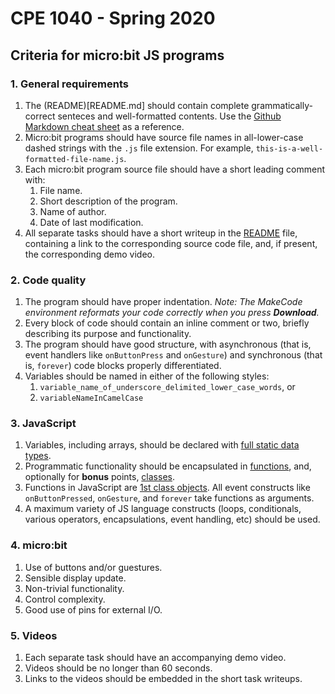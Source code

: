 # CPE 1040 - Spring 2020

## Criteria for micro:bit JS programs

### 1. General requirements
1. The (README)[README.md] should contain complete grammatically-correct senteces and well-formatted contents. Use the [Github Markdown cheat sheet](https://github.com/adam-p/markdown-here/wiki/Markdown-Cheatsheet) as a reference.
2. Micro:bit programs should have source file names in all-lower-case dashed strings with the `.js` file extension. For example, `this-is-a-well-formatted-file-name.js`.
3. Each micro:bit program source file should have a short leading comment with:
   1. File name.
   2. Short description of the program.
   3. Name of author.
   4. Date of last modification.
4. All separate tasks should have a short writeup in the [README](README.md) file, containing a link to the corresponding source code file, and, if present, the corresponding demo video.

### 2. Code quality
1. The program should have proper indentation. _Note: The MakeCode environment reformats your code correctly when you press **Download**._
2. Every block of code should contain an inline comment or two, briefly describing its purpose and functionality.	
3. The program should have good structure, with asynchronous (that is, event handlers like `onButtonPress` and `onGesture`) and synchronous (that is, `forever`) code blocks properly differentiated.
4. Variables should be named in either of the following styles:
   1. `variable_name_of_underscore_delimited_lower_case_words`, or
   2. `variableNameInCamelCase`

### 3. JavaScript
1. Variables, including arrays, should be declared with [full static data types](https://makecode.microbit.org/javascript/types).	
2. Programmatic functionality should be encapsulated in [functions](https://makecode.microbit.org/javascript/functions), and, optionally for **bonus** points, [classes](https://makecode.microbit.org/javascript/classes).	
3. Functions in JavaScript are [1st class objects](https://developer.mozilla.org/en-US/docs/Glossary/First-class_Function). All event constructs like `onButtonPressed`, `onGesture`, and `forever` take functions as arguments.	
4. A maximum variety of JS language constructs (loops, conditionals, various operators, encapsulations, event handling, etc) should be used.

### 4. micro:bit			
1. Use of buttons	and/or guestures.
2. Sensible display update.
3. Non-trivial functionality.	
4. Control complexity.
5. Good use of pins for external I/O.

### 5. Videos
1. Each separate task should have an accompanying demo video.
2. Videos should be no longer than 60 seconds.
3. Links to the videos should be embedded in the short task writeups.
